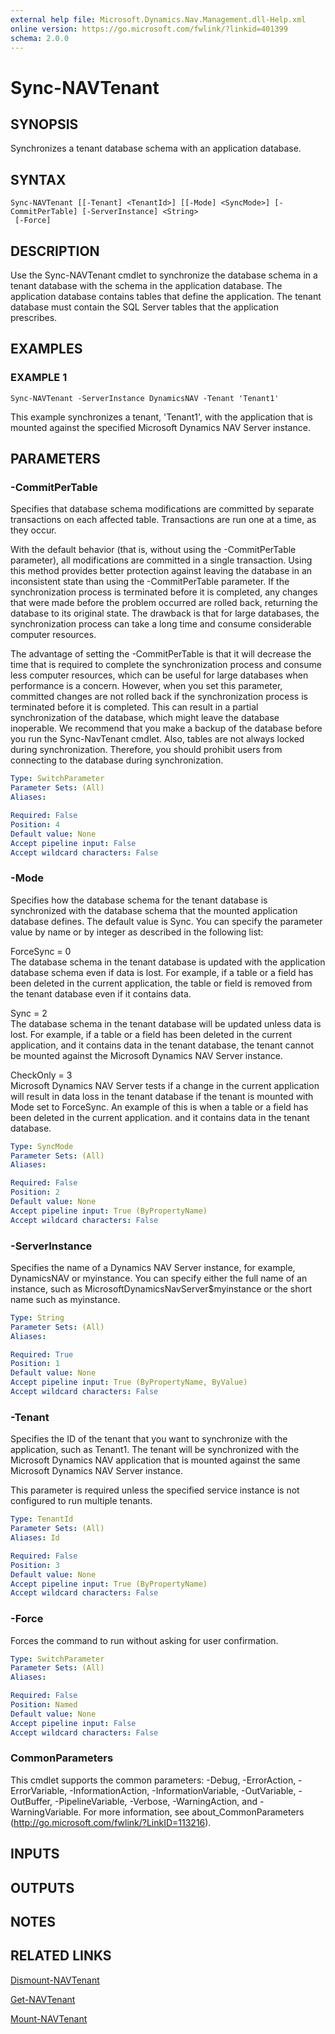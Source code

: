 ```yaml
---
external help file: Microsoft.Dynamics.Nav.Management.dll-Help.xml
online version: https://go.microsoft.com/fwlink/?linkid=401399
schema: 2.0.0
---
```


# Sync-NAVTenant

## SYNOPSIS
Synchronizes a tenant database schema with an application database.

## SYNTAX

```
Sync-NAVTenant [[-Tenant] <TenantId>] [[-Mode] <SyncMode>] [-CommitPerTable] [-ServerInstance] <String>
 [-Force]
```

## DESCRIPTION
Use the Sync-NAVTenant cmdlet to synchronize the database schema in a tenant database with the schema in the application database. The application database contains tables that define the application. The tenant database must contain the SQL Server tables that the application prescribes.

## EXAMPLES

### EXAMPLE 1
```
Sync-NAVTenant -ServerInstance DynamicsNAV -Tenant 'Tenant1'
```

This example synchronizes a tenant, 'Tenant1', with the application that is mounted against the specified Microsoft Dynamics NAV Server instance.

## PARAMETERS

### -CommitPerTable
Specifies that database schema modifications are committed by separate transactions on each affected table. Transactions are run one at a time, as they occur.

With the default behavior (that is, without using the -CommitPerTable parameter), all modifications are committed in a single transaction. Using this method provides better protection against leaving the database in an inconsistent state than using the -CommitPerTable parameter. If the synchronization process is terminated before it is completed, any changes that were made before the problem occurred are rolled back, returning the database to its original state. The drawback is that for large databases, the synchronization process can take a long time and consume considerable computer resources.

The advantage of setting the -CommitPerTable is that it will decrease the time that is required to complete the synchronization process and consume less computer resources, which can be useful for large databases when performance is a concern. However, when you set this parameter, committed changes are not rolled back if the synchronization process is terminated before it is completed. This can result in a partial synchronization of the database, which might leave the database inoperable. We recommend that you make a backup of the database before you run the Sync-NavTenant cmdlet. Also, tables are not always locked during synchronization. Therefore, you should prohibit users from connecting to the database during synchronization.

```yaml
Type: SwitchParameter
Parameter Sets: (All)
Aliases:

Required: False
Position: 4
Default value: None
Accept pipeline input: False
Accept wildcard characters: False
```

### -Mode
Specifies how the database schema for the tenant database is synchronized with the database schema that the mounted application database defines. The default value is Sync.
You can specify the parameter value by name or by integer as described in the following list:

ForceSync = 0  
The database schema in the tenant database is updated with the application database schema even if data is lost. For example, if a table or a field has been deleted in the current application, the table or field is removed from the tenant database even if it contains data.

Sync = 2  
The database schema in the tenant database will be updated unless data is lost. For example, if a table or a field has been deleted in the current application, and it contains data in the tenant database, the tenant cannot be mounted against the Microsoft Dynamics NAV Server instance.

CheckOnly = 3  
Microsoft Dynamics NAV Server tests if a change in the current application will result in data loss in the tenant database if the tenant is mounted with Mode set to ForceSync. An example of this is when a table or a field has been deleted in the current application.
and it contains data in the tenant database.

```yaml
Type: SyncMode
Parameter Sets: (All)
Aliases:

Required: False
Position: 2
Default value: None
Accept pipeline input: True (ByPropertyName)
Accept wildcard characters: False
```

### -ServerInstance
Specifies the name of a Dynamics NAV Server instance, for example, DynamicsNAV or myinstance. You can specify either the full name of an instance, such as MicrosoftDynamicsNavServer$myinstance or the short name such as myinstance.

```yaml
Type: String
Parameter Sets: (All)
Aliases:

Required: True
Position: 1
Default value: None
Accept pipeline input: True (ByPropertyName, ByValue)
Accept wildcard characters: False
```

### -Tenant
Specifies the ID of the tenant that you want to synchronize with the application, such as Tenant1. The tenant will be synchronized with the Microsoft Dynamics NAV application that is mounted against the same Microsoft Dynamics NAV Server instance.

This parameter is required unless the specified service instance is not configured to run multiple tenants.

```yaml
Type: TenantId
Parameter Sets: (All)
Aliases: Id

Required: False
Position: 3
Default value: None
Accept pipeline input: True (ByPropertyName)
Accept wildcard characters: False
```

### -Force
Forces the command to run without asking for user confirmation.

```yaml
Type: SwitchParameter
Parameter Sets: (All)
Aliases:

Required: False
Position: Named
Default value: None
Accept pipeline input: False
Accept wildcard characters: False
```

### CommonParameters
This cmdlet supports the common parameters: -Debug, -ErrorAction, -ErrorVariable, -InformationAction, -InformationVariable, -OutVariable, -OutBuffer, -PipelineVariable, -Verbose, -WarningAction, and -WarningVariable. For more information, see about_CommonParameters (http://go.microsoft.com/fwlink/?LinkID=113216).

## INPUTS

## OUTPUTS

## NOTES
## RELATED LINKS

[Dismount-NAVTenant](Dismount-NAVTenant.md)

[Get-NAVTenant](Get-NAVTenant.md)

[Mount-NAVTenant](Mount-NAVTenant.md)
